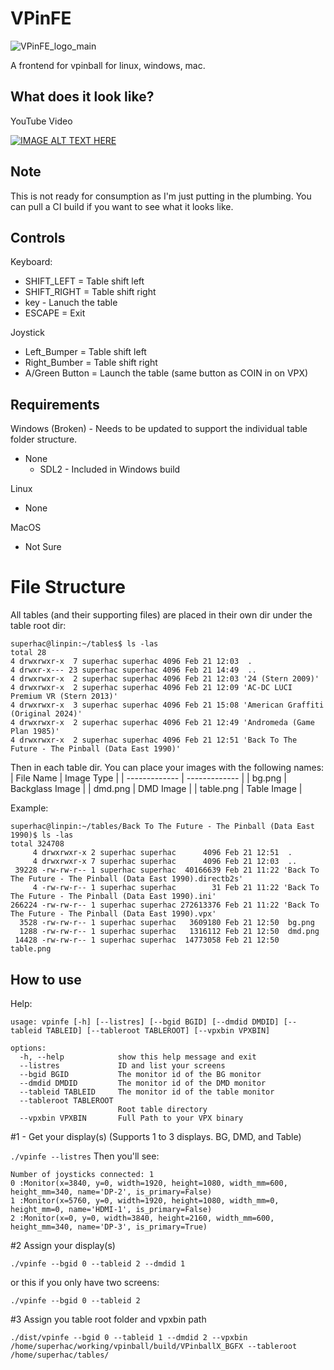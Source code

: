 # VPinFE
![VPinFE_logo_main](https://github.com/user-attachments/assets/507c50e3-bc1e-499a-b393-f9d11250b709)

A frontend for vpinball for linux, windows, mac.

## What does it look like?
YouTube Video

[![IMAGE ALT TEXT HERE](https://img.youtube.com/vi/qptIbb0wLRY/0.jpg)](https://www.youtube.com/watch?v=qptIbb0wLRY)

## Note
This is not ready for consumption as I'm just putting in the plumbing.  You can pull a CI build if you want to see what it looks like.

## Controls
Keyboard: 
- SHIFT_LEFT = Table shift left
- SHIFT_RIGHT = Table shift right
- <a> key - Lanuch the table
- ESCAPE = Exit

Joystick
- Left_Bumper = Table shift left
- Right_Bumber = Table shift right
- A/Green Button = Launch the table (same button as COIN in on VPX)

## Requirements
Windows (Broken) - Needs to be updated to support the individual table folder structure.
- None
  - SDL2 - Included in Windows build

Linux
- None

MacOS
- Not Sure

# File Structure
All tables (and their supporting files) are placed in their own dir under the table root dir:
```
superhac@linpin:~/tables$ ls -las
total 28
4 drwxrwxr-x  7 superhac superhac 4096 Feb 21 12:03  .
4 drwxr-x--- 23 superhac superhac 4096 Feb 21 14:49  ..
4 drwxrwxr-x  2 superhac superhac 4096 Feb 21 12:03 '24 (Stern 2009)'
4 drwxrwxr-x  2 superhac superhac 4096 Feb 21 12:09 'AC-DC LUCI Premium VR (Stern 2013)'
4 drwxrwxr-x  3 superhac superhac 4096 Feb 21 15:08 'American Graffiti (Original 2024)'
4 drwxrwxr-x  2 superhac superhac 4096 Feb 21 12:49 'Andromeda (Game Plan 1985)'
4 drwxrwxr-x  2 superhac superhac 4096 Feb 21 12:51 'Back To The Future - The Pinball (Data East 1990)'
```

Then in each table dir. You can place your images with the following names:
| File Name     | Image Type    |
| ------------- | ------------- |
| bg.png        | Backglass Image |
| dmd.png       | DMD Image |
| table.png     | Table Image |

Example:
```
superhac@linpin:~/tables/Back To The Future - The Pinball (Data East 1990)$ ls -las
total 324708
     4 drwxrwxr-x 2 superhac superhac      4096 Feb 21 12:51  .
     4 drwxrwxr-x 7 superhac superhac      4096 Feb 21 12:03  ..
 39228 -rw-rw-r-- 1 superhac superhac  40166639 Feb 21 11:22 'Back To The Future - The Pinball (Data East 1990).directb2s'
     4 -rw-rw-r-- 1 superhac superhac        31 Feb 21 11:22 'Back To The Future - The Pinball (Data East 1990).ini'
266224 -rw-rw-r-- 1 superhac superhac 272613376 Feb 21 11:22 'Back To The Future - The Pinball (Data East 1990).vpx'
  3528 -rw-rw-r-- 1 superhac superhac   3609180 Feb 21 12:50  bg.png
  1288 -rw-rw-r-- 1 superhac superhac   1316112 Feb 21 12:50  dmd.png
 14428 -rw-rw-r-- 1 superhac superhac  14773058 Feb 21 12:50  table.png
```

## How to use

Help:
```
usage: vpinfe [-h] [--listres] [--bgid BGID] [--dmdid DMDID] [--tableid TABLEID] [--tableroot TABLEROOT] [--vpxbin VPXBIN]

options:
  -h, --help            show this help message and exit
  --listres             ID and list your screens
  --bgid BGID           The monitor id of the BG monitor
  --dmdid DMDID         The monitor id of the DMD monitor
  --tableid TABLEID     The monitor id of the table monitor
  --tableroot TABLEROOT
                        Root table directory
  --vpxbin VPXBIN       Full Path to your VPX binary
```
#1 - Get your display(s) (Supports 1 to 3 displays.  BG, DMD, and Table)

`./vpinfe --listres`
Then you'll see:
```
Number of joysticks connected: 1
0 :Monitor(x=3840, y=0, width=1920, height=1080, width_mm=600, height_mm=340, name='DP-2', is_primary=False)
1 :Monitor(x=5760, y=0, width=1920, height=1080, width_mm=0, height_mm=0, name='HDMI-1', is_primary=False)
2 :Monitor(x=0, y=0, width=3840, height=2160, width_mm=600, height_mm=340, name='DP-3', is_primary=True)
```
#2 Assign your display(s)

`./vpinfe --bgid 0 --tableid 2 --dmdid 1`

or this if you only have two screens:

`./vpinfe --bgid 0 --tableid 2`


#3 Assign you table root folder and vpxbin path

`./dist/vpinfe --bgid 0 --tableid 1 --dmdid 2 --vpxbin /home/superhac/working/vpinball/build/VPinballX_BGFX --tableroot /home/superhac/tables/`
